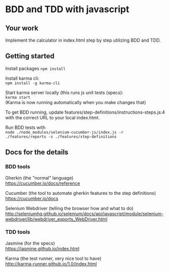 # BDD and TDD with javascript
## Your work
Implement the calculator in index.html step by step utilizing BDD and TDD.

## Getting started

Install packages
`npm install`

Install karma cli:  
`npm install -g karma-cli`

Start karma server locally (this runs js unit tests (specs):  
`karma start`  
(Karma is now running automatically when you make changes that)

To get BDD running, update features/step-definitions/instructions-steps.js:4 with the correct URL to your local index.html.

Run BDD tests with  
`node ./node_modules/selenium-cucumber-js/index.js -r ./features/reports -s ./features/step-definitions`

## Docs for the details

### BDD tools
Gherkin (the "normal" language)  
https://cucumber.io/docs/reference  

Cucumber (the tool to automate gherkin features to the step definitions)  
https://cucumber.io/docs  

Selenium Webdriver (telling the browser how and what to do)  
http://seleniumhq.github.io/selenium/docs/api/javascript/module/selenium-webdriver/lib/webdriver_exports_WebDriver.html  


### TDD tools
Jasmine (for the specs)  
https://jasmine.github.io/index.html  

Karma (the test runner, very nice tool to have)  
http://karma-runner.github.io/1.0/index.html  




